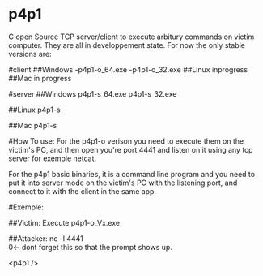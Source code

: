 # p4p1
C open Source TCP server/client to execute arbitury commands on victim computer. They are all in developpement state.
For now the only stable versions are:

#client
##Windows
   	-p4p1-o_64.exe
   	-p4p1-o_32.exe
##Linux
   	inprogress
##Mac
    in progress

#server
##Windows
   p4p1-s_64.exe
   p4p1-s_32.exe

##Linux
   p4p1-s

##Mac
   p4p1-s

#How To use:
For the p4p1-o verison you need to execute them on the victim's PC,
and then open you're port 4441 and listen on it using any tcp server for exemple netcat.

For the p4p1 basic binaries, it is a command line program and you need to put it into server mode on the victim's PC
with the listening port, and connect to it with the client in the same app.

#Exemple:

##Victim:
Execute p4p1-o_Vx.exe

##Attacker:
nc -l 4441<br />
0<- dont forget this so that the prompt shows up.<br />

\<p4p1 /\><br />
